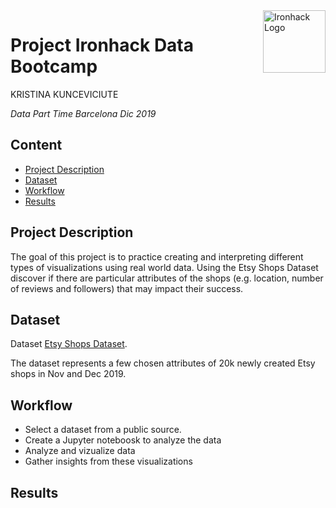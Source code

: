 <img src="https://bit.ly/2VnXWr2" alt="Ironhack Logo" width="100" align="right"/>


#   Project Ironhack Data Bootcamp

KRISTINA KUNCEVICIUTE

*Data Part Time Barcelona Dic 2019*


## Content
- [Project Description](#project)
- [Dataset](#dataset)
- [Workflow](#workflow)
- [Results](#results)

<a name="project"></a>

## Project Description

The goal of this project is to practice creating and interpreting different types of visualizations using real world data. Using the Etsy Shops Dataset discover if there are particular attributes of the shops (e.g. location, number of reviews and followers) that may impact their success.

<a name="dataset"></a>

## Dataset

Dataset [Etsy Shops Dataset](https://www.kaggle.com/sepidafs/etsy-shops).

The dataset represents a few chosen attributes of 20k newly created Etsy shops in Nov and Dec 2019.

<a name="workflow"></a>

## Workflow

 - Select a dataset from a public source.
 - Create a Jupyter noteboosk to analyze the data
 - Analyze and vizualize data
 - Gather insights from these visualizations
 

<a name="results"></a>

## Results


